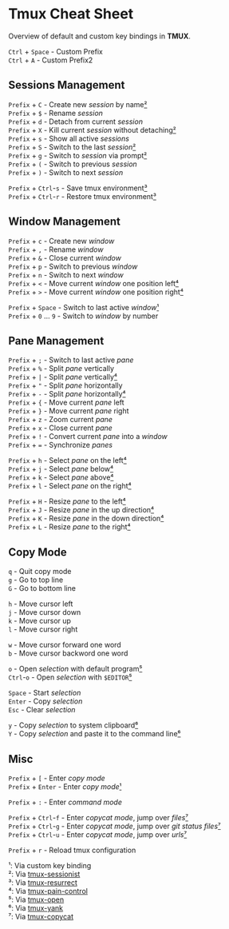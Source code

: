# Tmux Cheat Sheet
Overview of default and custom key bindings in **TMUX**.

`Ctrl` + `Space` - Custom Prefix  
`Ctrl` + `A` - Custom Prefix2

## Sessions Management

`Prefix` + `C` - Create new *session* by name[²](#sessionist)  
`Prefix` + `$` - Rename *session*  
`Prefix` + `d` - Detach from current *session*  
`Prefix` + `X` - Kill current *session* without detaching[²](#sessionist)  
`Prefix` + `s` - Show all active *sessions*  
`Prefix` + `S` - Switch to the last *session*[²](#sessionist)  
`Prefix` + `g` - Switch to *session* via prompt[²](#sessionist)  
`Prefix` + `(` - Switch to previous *session*  
`Prefix` + `)` - Switch to next *session*

`Prefix` + `Ctrl`-`s` - Save tmux environment[³](#resurrect)  
`Prefix` + `Ctrl`-`r` - Restore tmux environment[³](#resurrect)  

## Window Management

`Prefix` + `c` - Create new *window*  
`Prefix` + `,` - Rename *window*  
`Prefix` + `&` - Close current *window*  
`Prefix` + `p` - Switch to previous *window*  
`Prefix` + `n` - Switch to next *window*  
`Prefix` + `<` - Move current *window* one position left[⁴](#pain-control)  
`Prefix` + `>` - Move current *window* one position right[⁴](#pain-control)  

`Prefix` + `Space` - Switch to last active *window*[¹](#custom)  
`Prefix` + `0` … `9` - Switch to *window* by number  

## Pane Management

`Prefix` + `;` - Switch to last active *pane*  
`Prefix` + `%` - Split *pane* vertically  
`Prefix` + `|` - Split *pane* vertically[⁴](#pain-control)  
`Prefix` + `"` - Split *pane* horizontally  
`Prefix` + `-` - Split *pane* horizontally[⁴](#pain-control)  
`Prefix` + `{` - Move current *pane* left  
`Prefix` + `}` - Move current *pane* right  
`Prefix` + `z` - Zoom current *pane*  
`Prefix` + `x` - Close current *pane*  
`Prefix` + `!` - Convert current *pane* into a *window*  
`Prefix` + `=` - Synchronize *panes*  

`Prefix` + `h` - Select *pane* on the left[⁴](#pain-control)  
`Prefix` + `j` - Select *pane* below[⁴](#pain-control)  
`Prefix` + `k` - Select *pane* above[⁴](#pain-control)  
`Prefix` + `l` - Select *pane* on the right[⁴](#pain-control)  

`Prefix` + `H` - Resize *pane* to the left[⁴](#pain-control)  
`Prefix` + `J` - Resize *pane* in the up direction[⁴](#pain-control)  
`Prefix` + `K` - Resize *pane* in the down direction[⁴](#pain-control)  
`Prefix` + `L` - Resize *pane* to the right[⁴](#pain-control)  

## Copy Mode

`q` - Quit copy mode  
`g` - Go to top line  
`G` - Go to bottom line  

`h` - Move cursor left  
`j` - Move cursor down  
`k` - Move cursor up  
`l` - Move cursor right  

`w` - Move cursor forward one word  
`b` - Move cursor backword one word  

`o` - Open *selection* with default program[⁵](#open)  
`Ctrl`-`o` - Open *selection* with `$EDITOR`[⁵](#open)  

`Space` - Start *selection*  
`Enter` - Copy *selection*  
`Esc` - Clear *selection*  

`y` - Copy *selection* to system clipboard[⁶](#yank)  
`Y` - Copy *selection* and paste it to the command line[⁶](#yank)  

## Misc

`Prefix` + `[` - Enter *copy mode*  
`Prefix` + `Enter` - Enter *copy mode*[¹](#custom)  

`Prefix` + `:` - Enter *command mode*  

`Prefix` + `Ctrl`-`f` - Enter *copycat mode*, jump over *files*[⁷](#copycat)  
`Prefix` + `Ctrl`-`g` - Enter *copycat mode*, jump over *git status files*[⁷](#copycat)  
`Prefix` + `Ctrl`-`u` - Enter *copycat mode*, jump over *urls*[⁷](#copycat)  

`Prefix` + `r` - Reload tmux configuration  

<a name="custom">¹</a>: Via custom key binding  
<a name="sessionist">²</a>: Via [tmux-sessionist](https://github.com/tmux-plugins/tmux-sessionist)  
<a name="resurrect">³</a>: Via [tmux-resurrect](https://github.com/tmux-plugins/tmux-resurrect)  
<a name="pain-control">⁴</a>: Via [tmux-pain-control](https://github.com/tmux-plugins/tmux-pain-control)  
<a name="open">⁵</a>: Via [tmux-open](https://github.com/tmux-plugins/tmux-open)  
<a name="yank">⁶</a>: Via [tmux-yank](https://github.com/tmux-plugins/tmux-yank)  
<a name="copycat">⁷</a>: Via [tmux-copycat](https://github.com/tmux-plugins/tmux-copycat)  
